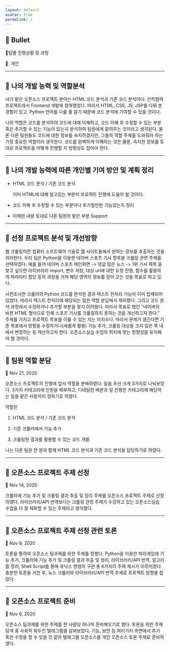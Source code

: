 ```yaml
---
layout: default
avatar: true
permalink: /
---
```

## 📌 Bullet
📍팀별 진행상황 및 과정

💭: 개인

---

## 💭 나의 개발 능력 및 역할분석
내가 맡은 오픈소스 프로젝트 분야는 HTML 코드 분석과 기존 코드 분석이다. 산학협력 프로젝트에서 Frontend 개발에 참여했었다. 따라서 HTML, CSS, JS, JSP를 다뤄 본 경험이 있고, Python 언어를 다룰 줄 알기 때문에 코드 분석에 기여할 수 있을 것이다.

나의 역할은 코드를 분석하여 코드에 대해 이해하고, 코드 이해 후 수정할 수 있는 부분 혹은 추가할 수 있는 기능이 있는지 분석하여 팀원에게 알려주는 것이라고 생각된다. 물론 다른 팀원들도 코드에 대한 정보를 숙지하겠지만, 그들의 역할 주제를 도와줘야 하는 가장 중요한 역할이라 생각한다. 코드를 완벽하게 이해하는 것은 물론, 숙지한 정보를 토대로 프로젝트를 어떻게 진행할 지 방향성도 잡아야 한다. 

---

## 💭 나의 개발 능력에 따른 개인별 기여 방안 및 계획 정리
- HTML 코드 분석 / 기존 코드 분석

    이미 HTML에 대해 알고있는 부분이 프로젝트 진행에 도움이 될 것이다.
    
 - 코드 이해 후 수정할 수 있는 부분이나 추가할만한 기능있는지 정리
 
 - 이해한 내용 토대로 다른 팀원의 맡은 부분 Support

---

## 💭 선정 프로젝트 분석 및 개선방향
웹 크롤링이란 컴퓨터 소프트웨어 기술로 웹 사이트들에서 원하는 정보를 추출하는 것을 의미한다. 우리 팀은 Python을 이용한 네이버 스포츠 기사 항목을 크롤링 관련 주제를 선택하였다. 예를 들어 네이버 스포츠 메인화면 -> 댓글 많은 뉴스 -> 1위 기사 제목 을 찾고 싶으면 라이브러리 import, 변수 저장, 대상 url에 대한 요청 진행, 함수를 활용하여 파라미터 할당 등의 과정을 거쳐 해당 영역의 정보를 얻어 오는 것을 목표로 하고 있다.

사전조사한 크롤러의 Python 코드를 분석한 결과 텍스트 전처리 기능이 이미 탑재되어 있었다. 따라서 텍스트 전처리에 해당되는 일은 역할 분담에서 제외했다. 그리고 코드 분석 과정에서 수정하거나 추가할 부분을 찾기 어려웠다. 따라서 목표로 했던 "네이버의 바뀐 HTML 형식으로 인해 스포츠 기사를 크롤링하지 못하는 것을 개선하고자 한다." 주제를 가지고 프로젝트 목표를 이룰 수 있는 지는 미지수다. 따라서 문제가 생긴다면 기존 목표에서 방향을 수정하거나(새롭게 활용) 기능 추가, 크롤링 대상을 크지 않은 쪽 내에서 변경하는 등 개선하고자 한다. 오픈소스실습 수업의 취지에 맞는 방향성을 유지해야 할 것이다.

---

## 📍 팀원 역할 분담
📆 Nov 21, 2020

오픈소스 프로젝트의 진행에 앞서 역할을 분배하였다. 일을 우선 크게 3가지로 나눠보았다. 3가지 카테고리에 인원을 배부하고, 디테일한 배분과 일 진행은 카테고리에 해당하는 일을 맡은 사람끼리 정하기로 하였다.

역할은

1. HTML 코드 분석 / 기존 코드 분석

2. 기존 크롤러에서 기능 추가

3. 크롤링된 결과를 활용할 수 있는 코드 개발

나는 다른 팀원 한 분과 함께 HTML 코드 분석과 기존 코드 분석을 담당하기로 하였다.

---

## 📍 오픈소스 프로젝트 주제 선정
📆 Nov 14, 2020

크롤러에 기능 추가 및 크롤링 결과 추출 및 정리 주제를 오픈소스 프로젝트 주제로 선정하였다. 라이브러리/API 번역보다는 크롤링 관련 주제가 수강하고 있는 오픈소스실습 수업을 더 잘 체화할 수 있는 주제라고 생각했다.

---

## 📍 오픈소스 프로젝트 주제 선정 관련 토론
📆 Nov 8, 2020

토론을 통하여 오픈소스 팀과제를 위한 주제를 정했다. Python을 이용한 파이게임에 기능 추가, 크롤러에 기능 추가 및 크롤링 결과 추출 및 정리, 라이브러리/API 번역, 알고리즘 정리, Shell Script를 통해 유닉스 명령어 구현 총 6가지의 주제 제시가 이루어졌다. 충분한 토론을 거친 후, 뉴스 크롤러와 라이브러리/API 번역 주제로 프로젝트 방향을 잡았다.

---

## 📍 오픈소스 프로젝트 준비
📆 Nov 6, 2020

오픈소스 팀과제를 위한 주제를 한 사람당 하나씩 준비해오기로 했다. 토론을 위한 주제 탐색 중 사회적 화두인 텔레그램을 살펴보았다. 기능, 보안 등 여러가지 측면에서 추가 혹은 수정을 할 수 있을 것 같아 텔레그램 오픈소스를 개인 오픈소스 토론 주제로 준비하였다.
